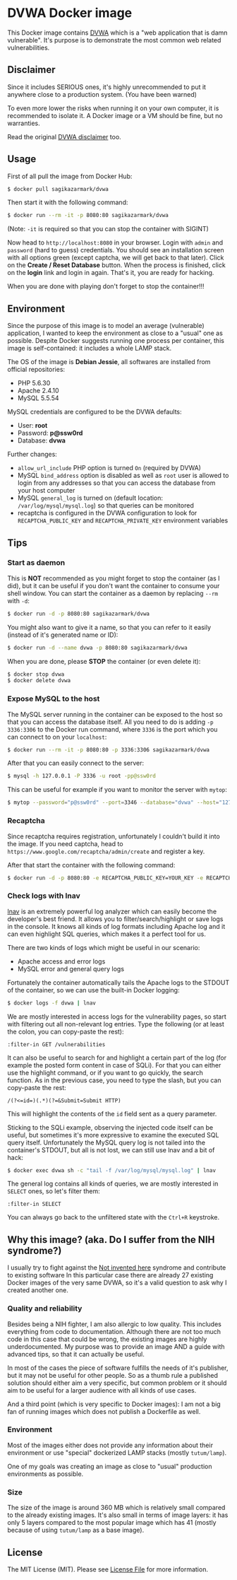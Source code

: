 # DVWA Docker image

This Docker image contains [DVWA](http://dvwa.co.uk/) which is a "web application that is damn vulnerable".
It's purpose is to demonstrate the most common web related vulnerabilities.


## Disclaimer

Since it includes SERIOUS ones, it's highly unrecommended to put it anywhere close to a production system.
(You have been warned)

To even more lower the risks when running it on your own computer, it is recommended to isolate it.
A Docker image or a VM should be fine, but no warranties.

Read the original [DVWA disclaimer](https://github.com/ethicalhack3r/DVWA#disclaimer) too.


## Usage

First of all pull the image from Docker Hub:

``` bash
$ docker pull sagikazarmark/dvwa
```

Then start it with the following command:

``` bash
$ docker run --rm -it -p 8080:80 sagikazarmark/dvwa
```

(Note: `-it` is required so that you can stop the container with SIGINT)

Now head to `http://localhost:8080` in your browser. Login with `admin` and `password` (hard to guess) credentials.
You should see an installation screen with all options green (except captcha, we will get back to that later).
Click on the **Create / Reset Database** button. When the process is finished,
click on the **login** link and login in again. That's it, you are ready for hacking.

When you are done with playing don't forget to stop the container!!!


## Environment

Since the purpose of this image is to model an average (vulnerable) application, I wanted to keep the environment
as close to a "usual" one as possible. Despite Docker suggests running one process per container,
this image is self-contained: it includes a whole LAMP stack.

The OS of the image is **Debian Jessie**, all softwares are installed from official repositories:

- PHP 5.6.30
- Apache 2.4.10
- MySQL 5.5.54

MySQL credentials are configured to be the DVWA defaults:

- User: **root**
- Password: **p@ssw0rd**
- Database: **dvwa**

Further changes:

- `allow_url_include` PHP option is turned `On` (required by DVWA)
- MySQL `bind_address` option is disabled as well as `root` user is allowed to login from any addresses so that you can access the database from your host computer
- MySQL `general_log` is turned on (default location: `/var/log/mysql/mysql.log`) so that queries can be monitored
- recaptcha is configured in the DVWA configuration to look for `RECAPTCHA_PUBLIC_KEY` and `RECAPTCHA_PRIVATE_KEY` environment variables


## Tips


### Start as daemon

This is **NOT** recommended as you might forget to stop the container (as I did),
but it can be useful if you don't want the container to consume your shell window.
You can start the container as a daemon by replacing `--rm` with `-d`:

``` bash
$ docker run -d -p 8080:80 sagikazarmark/dvwa
```

You might also want to give it a name, so that you can refer to it easily (instead of it's generated name or ID):

``` bash
$ docker run -d --name dvwa -p 8080:80 sagikazarmark/dvwa
```

When you are done, please **STOP** the container (or even delete it):

``` bash
$ docker stop dvwa
$ docker delete dvwa
```


### Expose MySQL to the host

The MySQL server running in the container can be exposed to the host so that you can access the database itself.
All you need to do is adding `-p 3336:3306` to the Docker run command,
where `3336` is the port which you can connect to on your `localhost`:

``` bash
$ docker run --rm -it -p 8080:80 -p 3336:3306 sagikazarmark/dvwa
```

After that you can easily connect to the server:

``` bash
$ mysql -h 127.0.0.1 -P 3336 -u root -pp@ssw0rd
```

This can be useful for example if you want to monitor the server with `mytop`:

``` bash
$ mytop --password="p@ssw0rd" --port=3346 --database="dvwa" --host="127.0.0.1"
```


### Recaptcha

Since recaptcha requires registration, unfortunately I couldn't build it into the image.
If you need captcha, head to `https://www.google.com/recaptcha/admin/create` and register a key.

After that start the container with the following command:

``` bash
$ docker run -d -p 8080:80 -e RECAPTCHA_PUBLIC_KEY=YOUR_KEY -e RECAPTCHA_PRIVATE_KEY=YOUR_KEY sagikazarmark/dvwa
```


### Check logs with lnav

[lnav](http://lnav.org) is an extremely powerful log analyzer which can easily become the developer's best friend.
It allows you to filter/search/highlight or save logs in the console. It knows all kinds of log formats including
Apache log and it can even highlight SQL queries, which makes it a perfect tool for us.

There are two kinds of logs which might be useful in our scenario:

- Apache access and error logs
- MySQL error and general query logs

Fortunately the container automatically tails the Apache logs to the STDOUT of the container, so we can use
the built-in Docker logging:

``` bash
$ docker logs -f dvwa | lnav
```

We are mostly interested in access logs for the vulnerability pages, so start with filtering out all non-relevant log entries.
Type the following (or at least the colon, you can copy-paste the rest):

`:filter-in GET /vulnerabilities`

It can also be useful to search for and highlight a certain part of the log (for example the posted form content in case of SQLi).
For that you can either use the highlight command, or if you want to go quickly, the search function.
As in the previous case, you need to type the slash, but you can copy-paste the rest:

`/(?<=id=)(.*)(?=&Submit=Submit HTTP)`

This will highlight the contents of the `id` field sent as a query parameter.

Sticking to the SQLi example, observing the injected code itself can be useful, but sometimes it's more expressive to
examine the executed SQL query itself. Unfortunately the MySQL query log is not tailed into the container's STDOUT,
but all is not lost, we can still use lnav and a bit of hack:

``` bash
$ docker exec dvwa sh -c "tail -f /var/log/mysql/mysql.log" | lnav
```

The general log contains all kinds of queries, we are mostly interested in `SELECT` ones, so let's filter them:

`:filter-in SELECT`

You can always go back to the unfiltered state with the `Ctrl+R` keystroke.


## Why this image? (aka. Do I suffer from the NIH syndrome?)

I usually try to fight against the [Not invented here](https://en.wikipedia.org/wiki/Not_invented_here) syndrome
and contribute to existing software In this particular case there are already 27 existing Docker images of the
very same DVWA, so it's a valid question to ask why I created another one.


### Quality and reliability

Besides being a NIH fighter, I am also allergic to low quality. This includes everything from code to documentation.
Although there are not too much code in this case that could be wrong, the existing images are highly underdocumented.
My purpose was to provide an image AND a guide with advanced tips, so that it can actually be useful.

In most of the cases the piece of software fulfills the needs of it's publisher,
but it may not be useful for other people. So as a thumb rule a published solution should either aim a very specific,
but common problem or it should aim to be useful for a larger audience with all kinds of use cases.

And a third point (which is very specific to Docker images): I am not a big fan of running images which
does not publish a Dockerfile as well.


### Environment

Most of the images either does not provide any information about their environment or use "special"
dockerized LAMP stacks (mostly `tutum/lamp`).

One of my goals was creating an image as close to "usual" production environments as possible.


### Size

The size of the image is around 360 MB which is relatively small compared to the already existing images.
It's also small in terms of image layers: it has only 5 layers compared to the most popular image which has 41
(mostly because of using `tutum/lamp` as a base image).


## License

The MIT License (MIT). Please see [License File](LICENSE) for more information.
